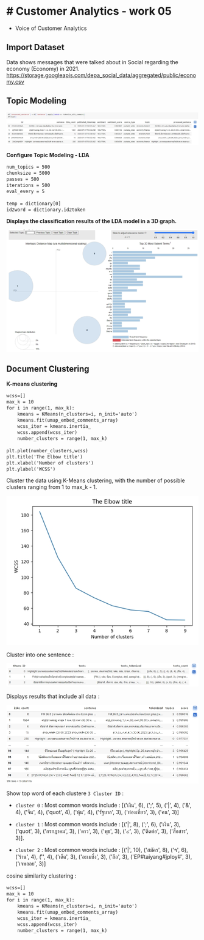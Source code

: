 # # Customer Analytics - work 05
 - Voice of Customer Analytics


## Import Dataset

  Data shows messages that were talked about in Social regarding the economy (Economy) in 2021.
  https://storage.googleapis.com/depa_social_data/aggregated/public/economy.csv


## Topic Modeling

![Alt text](https://github.com/KK-PU/K19-MADT8101-CustomerAnalytics/blob/main/V5_VoiceOfCustomerAnalytics/processed_sentence.jpg)

**Configure Topic Modeling - LDA**

    num_topics = 500
    chunksize = 5000
    passes = 500
    iterations = 500
    eval_every = 5
    
    temp = dictionary[0]
    id2word = dictionary.id2token


**Displays the classification results of the LDA model in a 3D graph.**


![Alt text](https://github.com/KK-PU/K19-MADT8101-CustomerAnalytics/blob/main/V5_VoiceOfCustomerAnalytics/pyLDAvis.jpg)


## Document Clustering

**K-means clustering**

    wcss=[]
    max_k = 10
    for i in range(1, max_k):
        kmeans = KMeans(n_clusters=i, n_init='auto')
        kmeans.fit(umap_embed_comments_array)
        wcss_iter = kmeans.inertia_
        wcss.append(wcss_iter)
        number_clusters = range(1, max_k)
    
    plt.plot(number_clusters,wcss)
    plt.title('The Elbow title')
    plt.xlabel('Number of clusters')
    plt.ylabel('WCSS')
    

Cluster the data using K-Means clustering, with the number of possible clusters ranging from 1 to max_k - 1.

![Alt text](https://github.com/KK-PU/K19-MADT8101-CustomerAnalytics/blob/main/V5_VoiceOfCustomerAnalytics/Elbow.jpg)

Cluster into one sentence : 

![Alt text](https://github.com/KK-PU/K19-MADT8101-CustomerAnalytics/blob/main/V5_VoiceOfCustomerAnalytics/df_kmeans.jpg)


Displays results that include all data : 


![Alt text](https://github.com/KK-PU/K19-MADT8101-CustomerAnalytics/blob/main/V5_VoiceOfCustomerAnalytics/Clustering.jpg)



Show top word of each clustere `3 Cluster ID` :

 - `cluster 0` :
   Most common words include : [('เงิน', 6), (';', 5), ('|', 4), ('&', 4), ('จีน', 4), ('quot', 4), ('หุ้น', 4), ('รัฐบาล', 3), ('ท่องเที่ยว', 3), ('คน', 3)]
   
 - `cluster 1` : Most common words include : [('|', 8), (';', 6), ('เงิน', 3), ('quot', 3), ('กรกฎาคม', 3), ('ดาว', 3), ('พุธ', 3), ('๔', 3), ('ติดต่อ', 3), ('สื่อสาร', 3)].
   
 - `cluster 2` : Most common words include : [('|', 10), ('สมัคร', 8), ('າ', 6), ('ร้าน', 4), ('່', 4), ('เด็ด', 3), ('อะเมซิ่ง', 3), ('ลือ', 3), ('EP#taiyang#jploy#', 3), ('เจพลอย', 3)]


cosine similarity clustering :

    wcss=[]
    max_k = 10
    for i in range(1, max_k):
        kmeans = KMeans(n_clusters=i, n_init='auto')
        kmeans.fit(umap_embed_comments_array)
        wcss_iter = kmeans.inertia_
        wcss.append(wcss_iter)
        number_clusters = range(1, max_k)
    



